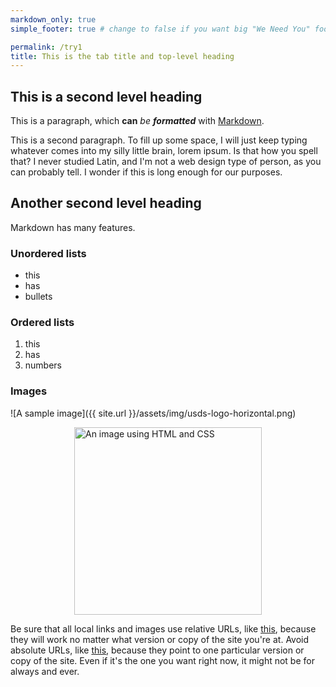 ```yaml
---
markdown_only: true
simple_footer: true # change to false if you want big "We Need You" footer

permalink: /try1 
title: This is the tab title and top-level heading 
---
```


## This is a second level heading

This is a paragraph, which **can** *be* ***formatted*** with [Markdown](https://docs.github.com/en/get-started/writing-on-github/getting-started-with-writing-and-formatting-on-github/basic-writing-and-formatting-syntax).

This is a second paragraph. To fill up some space, I will just keep typing whatever comes into my silly little brain, lorem ipsum. Is that how you spell that? I never studied Latin, and I'm not a web design type of person, as you can probably tell. I wonder if this is long enough for our purposes.

## Another second level heading

Markdown has many features.

### Unordered lists

- this 
- has 
- bullets

### Ordered lists

1. this  
2. has
3. numbers

### Images

![A sample image]({{ site.url }}/assets/img/usds-logo-horizontal.png)

<!-- This is an HTML comment. This text does not appear in the browser-rendered page, but
it IS VISIBLE in the browser developer tools, so it's not the place for anything sensitive. -->

<!-- Markdown allows you to do a lot without knowing HTML or CSS. But if you do know some, you can use it 
in combination with markdown. An example follows. -->

<img alt="An image using HTML and CSS" src="/assets/img/usds-logo-horizontal.png" style="width: 300px; display: block; margin: auto;">

Be sure that all local links and images use relative URLs, like [this](/projects/ditap), because they will work no matter what version or copy of the site you're at. Avoid absolute URLs, like [this](https://usds.gov/projects/ditap), because they point to one particular version or copy of the site. Even if it's the one you want right now, it might not be for always and ever.
